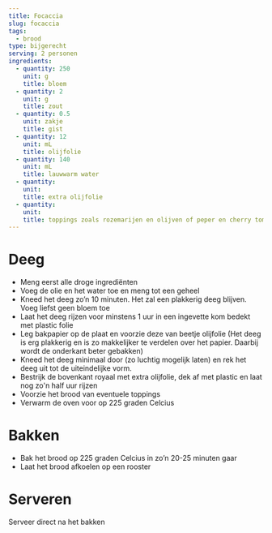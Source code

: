 ```yaml
---
title: Focaccia
slug: focaccia
tags: 
  - brood
type: bijgerecht
serving: 2 personen
ingredients:
  - quantity: 250
    unit: g
    title: bloem
  - quantity: 2
    unit: g
    title: zout
  - quantity: 0.5
    unit: zakje
    title: gist
  - quantity: 12
    unit: mL
    title: olijfolie
  - quantity: 140
    unit: mL
    title: lauwwarm water
  - quantity: 
    unit: 
    title: extra olijfolie
  - quantity: 
    unit:
    title: toppings zoals rozemarijen en olijven of peper en cherry tomaten
---
```


# Deeg

- Meng eerst alle droge ingrediënten
- Voeg de olie en het water toe en meng tot een geheel
- Kneed het deeg zo’n 10 minuten. Het zal een plakkerig deeg blijven. Voeg liefst geen bloem toe
- Laat het deeg rijzen voor minstens 1 uur in een ingevette kom bedekt met plastic folie
- Leg bakpapier op de plaat en voorzie deze van beetje olijfolie (Het deeg is erg plakkerig en is zo makkelijker te verdelen over het papier. Daarbij wordt de onderkant beter gebakken)
- Kneed het deeg minimaal door (zo luchtig mogelijk laten) en rek het deeg uit tot de uiteindelijke vorm. 
- Bestrijk de bovenkant royaal met extra olijfolie, dek af met plastic en laat nog zo'n half uur rijzen
- Voorzie het brood van eventuele toppings 
- Verwarm de oven voor op 225 graden Celcius

 
# Bakken

- Bak het brood op 225 graden Celcius in zo’n 20-25 minuten gaar
- Laat het brood afkoelen op een rooster


# Serveren

Serveer direct na het bakken
